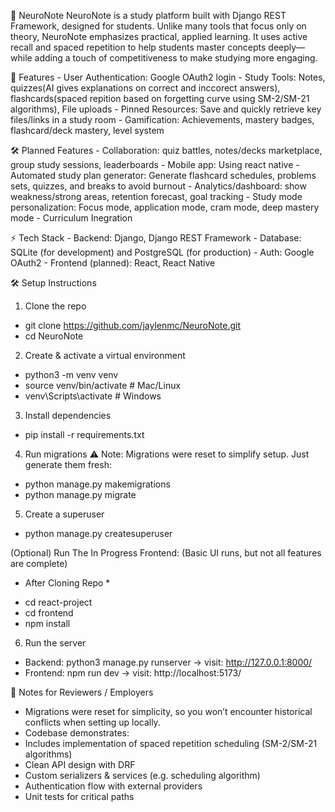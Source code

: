 🧠 NeuroNote
NeuroNote is a study platform built with Django REST Framework, designed for students. Unlike many tools that focus only on theory, NeuroNote emphasizes practical, applied learning. It uses active recall and spaced repetition to help students master concepts deeply—while adding a touch of competitiveness to make studying more engaging.

🚀 Features 
	-	User Authentication: Google OAuth2 login
	-	Study Tools: Notes, quizzes(AI gives explanations on correct and inccorect answers), flashcards(spaced repition based on forgetting curve using SM-2/SM-21 algorithms), File uploads
 	-	Pinned Resources: Save and quickly retrieve key files/links in a study room
	-	Gamification: Achievements, mastery badges, flashcard/deck mastery, level system

🛠️ Planned Features
 	- 	Collaboration: quiz battles, notes/decks marketplace, group study sessions, leaderboards
  	- 	Mobile app: Using react native
   	- 	Automated study plan generator: Generate flashcard schedules, problems sets, quizzes, and breaks to avoid burnout
	- 	Analytics/dashboard: show weakness/strong areas, retention forecast, goal tracking
 	- 	Study mode personalization: Focus mode, application mode, cram mode, deep mastery mode
  	- 	Curriculum Inegration

 ⚡ Tech Stack
	-	Backend: Django, Django REST Framework
	-	Database: SQLite (for development) and PostgreSQL (for production)
	-	Auth: Google OAuth2
	-	Frontend (planned): React, React Native

🛠️ Setup Instructions
1. Clone the repo
  - git clone https://github.com/jaylenmc/NeuroNote.git
  - cd NeuroNote
    
2. Create & activate a virtual environment
  - python3 -m venv venv
  - source venv/bin/activate   # Mac/Linux
  - venv\Scripts\activate      # Windows
    
3. Install dependencies
  - pip install -r requirements.txt
    
4. Run migrations
⚠️ Note: Migrations were reset to simplify setup.
Just generate them fresh:
  - python manage.py makemigrations
  - python manage.py migrate
    
5. Create a superuser
- python manage.py createsuperuser

(Optional) Run The In Progress Frontend:
(Basic UI runs, but not all features are complete)
* After Cloning Repo *
- cd react-project
- cd frontend
- npm install
  
6. Run the server
  - Backend: python3 manage.py runserver -> visit: http://127.0.0.1:8000/
  - Frontend: npm run dev -> visit: http://localhost:5173/

📝 Notes for Reviewers / Employers
  -	Migrations were reset for simplicity, so you won’t encounter historical conflicts when setting up locally.
  -	Codebase demonstrates:
  -	Includes implementation of spaced repetition scheduling (SM-2/SM-21 algorithms)
  -	Clean API design with DRF
  -	Custom serializers & services (e.g. scheduling algorithm)
  -	Authentication flow with external providers
  -	Unit tests for critical paths
